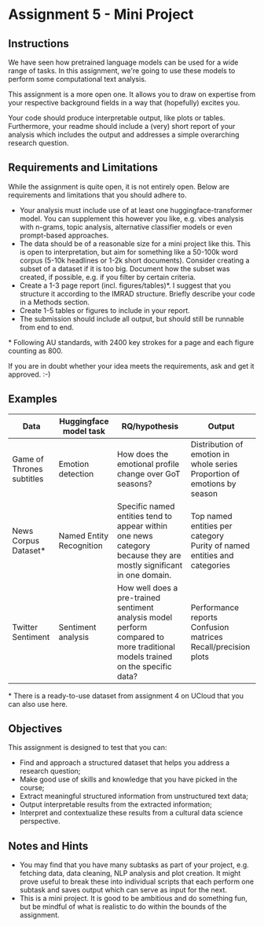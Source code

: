 # Assignment 5 - Mini Project

## Instructions

We have seen how pretrained language models can be used for a wide range of tasks. In this assignment, we're going to use these models to perform some computational text analysis.

This assignment is a more open one. It allows you to draw on expertise from your respective background fields in a way that (hopefully) excites you.

Your code should produce interpretable output, like plots or tables. Furthermore, your readme should include a (very) short report of your analysis which includes the output and addresses a simple overarching research question.

## Requirements and Limitations

While the assignment is quite open, it is not entirely open. Below are requirements and limitations that you should adhere to.

- Your analysis must include use of at least one huggingface-transformer model. You can supplement this however you like, e.g. vibes analysis with n-grams, topic analysis, alternative classifier models or even prompt-based approaches.
- The data should be of a reasonable size for a mini project like this. This is open to interpretation, but aim for something like a 50-100k word corpus (5-10k headlines or 1-2k short documents). Consider creating a subset of a dataset if it is too big. Document how the subset was created, if possible, e.g. if you filter by certain criteria.
- Create a 1-3 page report (incl. figures/tables)*. I suggest that you structure it according to the IMRAD structure. Briefly describe your code in a Methods section.
- Create 1-5 tables or figures to include in your report.
- The submission should include all output, but should still be runnable from end to end.

\* Following AU standards, with 2400 key strokes for a page and each figure counting as 800.

If you are in doubt whether your idea meets the requirements, ask and get it approved. :-)

## Examples

| Data | Huggingface model task | RQ/hypothesis | Output |
|------|------------------------|---------------|--------|
| Game of Thrones subtitles | Emotion detection | How does the emotional profile change over GoT seasons? | Distribution of emotion in whole series<br>Proportion of emotions by season |
| News Corpus Dataset* | Named Entity Recognition | Specific named entities tend to appear within one news category because they are mostly significant in one domain. | Top named entities per category<br>Purity of named entities and categories |
| Twitter Sentiment | Sentiment analysis | How well does a pre-trained sentiment analysis model perform compared to more traditional models trained on the specific data? | Performance reports<br>Confusion matrices<br>Recall/precision plots |

\* There is a ready-to-use dataset from assignment 4 on UCloud that you can also use here.

## Objectives

This assignment is designed to test that you can:

- Find and approach a structured dataset that helps you address a research question;
- Make good use of skills and knowledge that you have picked in the course;
- Extract meaningful structured information from unstructured text data;
- Output interpretable results from the extracted information;
- Interpret and contextualize these results from a cultural data science perspective.

## Notes and Hints

- You may find that you have many subtasks as part of your project, e.g. fetching data, data cleaning, NLP analysis and plot creation. It might prove useful to break these into individual scripts that each perform one subtask and saves output which can serve as input for the next.
- This is a mini project. It is good to be ambitious and do something fun, but be mindful of what is realistic to do within the bounds of the assignment.
